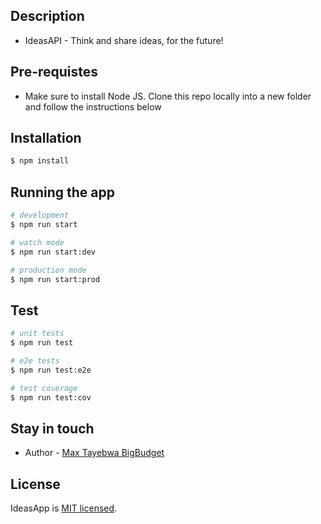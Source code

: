 ## Description

- IdeasAPI - Think and share ideas, for the future!

## Pre-requistes

- Make sure to install Node JS. Clone this repo locally into a new folder and follow the instructions below

## Installation

```bash
$ npm install
```

## Running the app

```bash
# development
$ npm run start

# watch mode
$ npm run start:dev

# production mode
$ npm run start:prod
```

## Test

```bash
# unit tests
$ npm run test

# e2e tests
$ npm run test:e2e

# test coverage
$ npm run test:cov
```

## Stay in touch

- Author - [Max Tayebwa BigBudget](https://github.com/Maxondria)

## License

IdeasApp is [MIT licensed](LICENSE).
